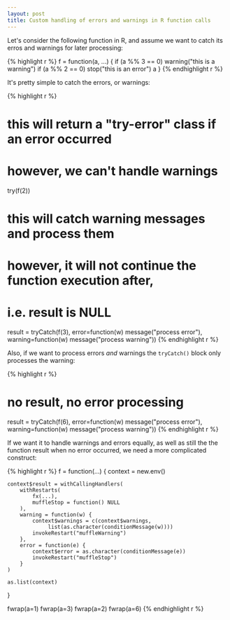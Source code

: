 ```yaml
---
layout: post
title: Custom handling of errors and warnings in R function calls
---
```


Let's consider the following function in R, and assume we want to catch its
erros and warnings for later processing:

{% highlight r %}
f = function(a, ...) {
    if (a %% 3 == 0)
        warning("this is a warning")
    if (a %% 2 == 0)
        stop("this is an error")
    a
}
{% endhighlight r %}

It's pretty simple to catch the errors, or warnings:

{% highlight r %}
# this will return a "try-error" class if an error occurred
# however, we can't handle warnings
try(f(2))

# this will catch warning messages and process them
# however, it will not continue the function execution after,
#   i.e. result is NULL
result = tryCatch(f(3),
                  error=function(w) message("process error"),
                  warning=function(w) message("process warning"))
{% endhighlight r %}

Also, if we want to process errors *and* warnings the `tryCatch()` block
only processes the warning:

{% highlight r %}
# no result, no error processing
result = tryCatch(f(6),
    error=function(w) message("process error"),
    warning=function(w) message("process warning"))
{% endhighlight r %}

If we want it to handle warnings and errors equally, as well as still the the
function result when no error occurred, we need a more complicated construct:

{% highlight r %}
f = function(...) {
    context = new.env()

    context$result = withCallingHandlers(
        withRestarts(
            fx(...),
            muffleStop = function() NULL
        ),
        warning = function(w) {
            context$warnings = c(context$warnings,
                 list(as.character(conditionMessage(w))))
            invokeRestart("muffleWarning")
        },
        error = function(e) {
            context$error = as.character(conditionMessage(e))
            invokeRestart("muffleStop")
        }
    )

    as.list(context)
}

fwrap(a=1)
fwrap(a=3)
fwrap(a=2)
fwrap(a=6)
{% endhighlight r %}
